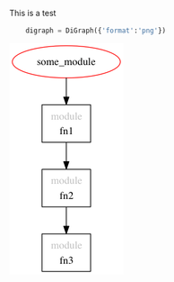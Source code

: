 This is a test

```python
    digraph = DiGraph({'format':'png'})
```

![alt tag](https://github.com/erikleitch/riak_graphviz/blob/master/img/call_stack.png)

